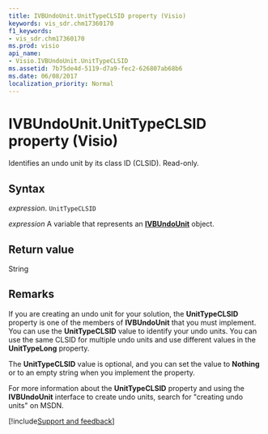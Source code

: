 ```yaml
---
title: IVBUndoUnit.UnitTypeCLSID property (Visio)
keywords: vis_sdr.chm17360170
f1_keywords:
- vis_sdr.chm17360170
ms.prod: visio
api_name:
- Visio.IVBUndoUnit.UnitTypeCLSID
ms.assetid: 7b75de4d-5119-d7a9-fec2-626807ab68b6
ms.date: 06/08/2017
localization_priority: Normal
---
```



# IVBUndoUnit.UnitTypeCLSID property (Visio)

Identifies an undo unit by its class ID (CLSID). Read-only.


## Syntax

_expression_. `UnitTypeCLSID`

_expression_ A variable that represents an **[IVBUndoUnit](visio.ivbundounit.md)** object.


## Return value

String


## Remarks

If you are creating an undo unit for your solution, the  **UnitTypeCLSID** property is one of the members of **IVBUndoUnit** that you must implement. You can use the **UnitTypeCLSID** value to identify your undo units. You can use the same CLSID for multiple undo units and use different values in the **UnitTypeLong** property.

The  **UnitTypeCLSID** value is optional, and you can set the value to **Nothing** or to an empty string when you implement the property.

For more information about the  **UnitTypeCLSID** property and using the **IVBUndoUnit** interface to create undo units, search for "creating undo units" on MSDN.

[!include[Support and feedback](~/includes/feedback-boilerplate.md)]